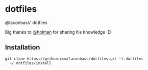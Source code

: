 # dotfiles

@laconbass' dotfiles

Big thanks to [@holman](https://github.com/holman/dotfiles) for sharing his knowledge :D

## Installation

    git clone https://github.com/laconbass/dotfiles.git ~/.dotfiles
    . ~/.dotfiles/install
    
